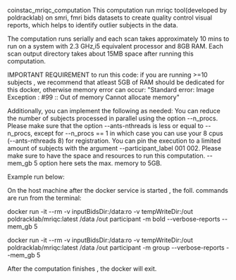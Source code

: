 coinstac_mriqc_computation
This computation run mriqc tool(developed by poldracklab) on smri, fmri bids datasets to create quality control visual reports, which helps to identify outlier subjects in the data. 

The computation runs serially and each scan takes approximately 10 mins to run on a system with 2.3 GHz,i5 equivalent processor and 8GB RAM. Each scan output directory takes about 15MB space after running this computation. 

IMPORTANT REQUIREMENT to run this code:
if you are running >=10 subjects , we recommend that atleast 5GB of RAM should be dedicated for this docker, otherwise memory error can occur: 
"Standard error: Image Exception : #99 :: Out of memory
Cannot allocate memory"

Additionally, you can implement the following as needed:
You can reduce the number of subjects processed in parallel using the option --n_procs. Please make sure that the option --ants-nthreads is less or equal to --n_procs, except for --n_procs == 1 in which case you can use your 8 cpus (--ants-nthreads 8) for registration. You can pin the execution to a limited amount of subjects with the argument --participant_label 001 002.
Please make sure to have the space and resources to run this computation. --mem_gb 5 option here sets the max. memory to 5GB.

Example run below:

On the host machine after the docker service is started , the foll. commands are run from the terminal:

docker run -it --rm -v inputBidsDir:/data:ro -v tempWriteDir:/out poldracklab/mriqc:latest /data /out participant -m bold --verbose-reports --mem_gb 5

docker run -it --rm -v inputBidsDir:/data:ro -v tempWriteDir:/out poldracklab/mriqc:latest /data /out participant -m group --verbose-reports --mem_gb 5

After the computation finishes , the docker will exit.
